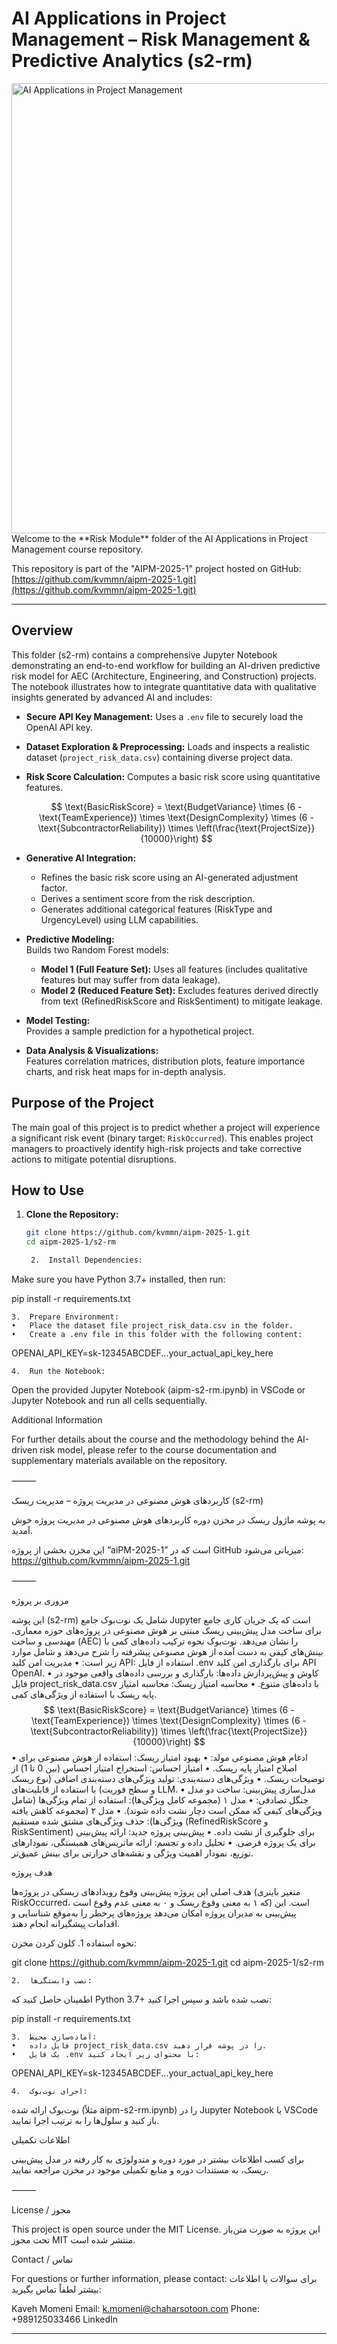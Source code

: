 # AI Applications in Project Management – Risk Management & Predictive Analytics (s2-rm)
<img src="aipm-s2-rm.png" alt="AI Applications in Project Management" width="720"/>
Welcome to the **Risk Module** folder of the AI Applications in Project Management course repository.

This repository is part of the "AIPM-2025-1" project hosted on GitHub:
[https://github.com/kvmmn/aipm-2025-1.git](https://github.com/kvmmn/aipm-2025-1.git)

---

## Overview

This folder (s2-rm) contains a comprehensive Jupyter Notebook demonstrating an end-to-end workflow for building an AI-driven predictive risk model for AEC (Architecture, Engineering, and Construction) projects. The notebook illustrates how to integrate quantitative data with qualitative insights generated by advanced AI and includes:

- **Secure API Key Management:** Uses a `.env` file to securely load the OpenAI API key.
- **Dataset Exploration & Preprocessing:** Loads and inspects a realistic dataset (`project_risk_data.csv`) containing diverse project data.
- **Risk Score Calculation:** Computes a basic risk score using quantitative features.

  $$
  \text{BasicRiskScore} = \text{BudgetVariance} \times (6 - \text{TeamExperience}) \times \text{DesignComplexity} \times (6 - \text{SubcontractorReliability}) \times \left(\frac{\text{ProjectSize}}{10000}\right)
  $$

- **Generative AI Integration:**  
  - Refines the basic risk score using an AI-generated adjustment factor.  
  - Derives a sentiment score from the risk description.  
  - Generates additional categorical features (RiskType and UrgencyLevel) using LLM capabilities.
- **Predictive Modeling:**  
  Builds two Random Forest models:
  - **Model 1 (Full Feature Set):** Uses all features (includes qualitative features but may suffer from data leakage).  
  - **Model 2 (Reduced Feature Set):** Excludes features derived directly from text (RefinedRiskScore and RiskSentiment) to mitigate leakage.
- **Model Testing:**  
  Provides a sample prediction for a hypothetical project.
- **Data Analysis & Visualizations:**  
  Features correlation matrices, distribution plots, feature importance charts, and risk heat maps for in-depth analysis.

## Purpose of the Project

The main goal of this project is to predict whether a project will experience a significant risk event (binary target: `RiskOccurred`). This enables project managers to proactively identify high-risk projects and take corrective actions to mitigate potential disruptions.

## How to Use

1. **Clone the Repository:**

   ```bash
   git clone https://github.com/kvmmn/aipm-2025-1.git
   cd aipm-2025-1/s2-rm

	2.	Install Dependencies:
Make sure you have Python 3.7+ installed, then run:

pip install -r requirements.txt


	3.	Prepare Environment:
	•	Place the dataset file project_risk_data.csv in the folder.
	•	Create a .env file in this folder with the following content:

OPENAI_API_KEY=sk-12345ABCDEF...your_actual_api_key_here


	4.	Run the Notebook:
Open the provided Jupyter Notebook (aipm-s2-rm.ipynb) in VSCode or Jupyter Notebook and run all cells sequentially.

Additional Information

For further details about the course and the methodology behind the AI-driven risk model, please refer to the course documentation and supplementary materials available on the repository.

⸻

کاربردهای هوش مصنوعی در مدیریت پروژه – مدیریت ریسک (s2-rm)

به پوشه ماژول ریسک در مخزن دوره کاربردهای هوش مصنوعی در مدیریت پروژه خوش آمدید.

این مخزن بخشی از پروژه “aiPM-2025-1” است که در GitHub میزبانی می‌شود:
https://github.com/kvmmn/aipm-2025-1.git

⸻

مروری بر پروژه

این پوشه (s2-rm) شامل یک نوت‌بوک جامع Jupyter است که یک جریان کاری جامع برای ساخت مدل پیش‌بینی ریسک مبتنی بر هوش مصنوعی در پروژه‌های حوزه معماری، مهندسی و ساخت (AEC) را نشان می‌دهد. نوت‌بوک نحوه ترکیب داده‌های کمی با بینش‌های کیفی به دست آمده از هوش مصنوعی پیشرفته را شرح می‌دهد و شامل موارد زیر است:
	•	مدیریت امن کلید API:
استفاده از فایل .env برای بارگذاری امن کلید API OpenAI.
	•	کاوش و پیش‌پردازش داده‌ها:
بارگذاری و بررسی داده‌های واقعی موجود در فایل project_risk_data.csv با داده‌های متنوع.
	•	محاسبه امتیاز ریسک:
محاسبه امتیاز پایه ریسک با استفاده از ویژگی‌های کمی.
$$
\text{BasicRiskScore} = \text{BudgetVariance} \times (6 - \text{TeamExperience}) \times \text{DesignComplexity} \times (6 - \text{SubcontractorReliability}) \times \left(\frac{\text{ProjectSize}}{10000}\right)
$$
	•	ادغام هوش مصنوعی مولد:
	•	بهبود امتیاز ریسک: استفاده از هوش مصنوعی برای اصلاح امتیاز پایه ریسک.
	•	امتیاز احساس: استخراج امتیاز احساس (بین 0 تا 1) از توضیحات ریسک.
	•	ویژگی‌های دسته‌بندی: تولید ویژگی‌های دسته‌بندی اضافی (نوع ریسک و سطح فوریت) با استفاده از قابلیت‌های LLM.
	•	مدل‌سازی پیش‌بینی:
ساخت دو مدل جنگل تصادفی:
	•	مدل ۱ (مجموعه کامل ویژگی‌ها): استفاده از تمام ویژگی‌ها (شامل ویژگی‌های کیفی که ممکن است دچار نشت داده شوند).
	•	مدل ۲ (مجموعه کاهش یافته ویژگی‌ها): حذف ویژگی‌های مشتق شده مستقیم (RefinedRiskScore و RiskSentiment) برای جلوگیری از نشت داده.
	•	پیش‌بینی پروژه جدید:
ارائه پیش‌بینی برای یک پروژه فرضی.
	•	تحلیل داده و تجسم:
ارائه ماتریس‌های همبستگی، نمودارهای توزیع، نمودار اهمیت ویژگی و نقشه‌های حرارتی برای بینش عمیق‌تر.

هدف پروژه

هدف اصلی این پروژه پیش‌بینی وقوع رویدادهای ریسکی در پروژه‌ها (متغیر باینری RiskOccurred، که ۱ به معنی وقوع ریسک و ۰ به معنی عدم وقوع است) است. این پیش‌بینی به مدیران پروژه امکان می‌دهد پروژه‌های پرخطر را به‌موقع شناسایی و اقدامات پیشگیرانه انجام دهند.

نحوه استفاده
	1.	کلون کردن مخزن:

git clone https://github.com/kvmmn/aipm-2025-1.git
cd aipm-2025-1/s2-rm


	2.	نصب وابستگی‌ها:
اطمینان حاصل کنید که Python 3.7+ نصب شده باشد و سپس اجرا کنید:

pip install -r requirements.txt


	3.	آماده‌سازی محیط:
	•	فایل داده project_risk_data.csv را در پوشه قرار دهید.
	•	یک فایل .env با محتوای زیر ایجاد کنید:

OPENAI_API_KEY=sk-12345ABCDEF...your_actual_api_key_here


	4.	اجرای نوت‌بوک:
نوت‌بوک ارائه شده (مثلاً aipm-s2-rm.ipynb) را در Jupyter Notebook یا VSCode باز کنید و سلول‌ها را به ترتیب اجرا نمایید.

اطلاعات تکمیلی

برای کسب اطلاعات بیشتر در مورد دوره و متدولوژی به کار رفته در مدل پیش‌بینی ریسک، به مستندات دوره و منابع تکمیلی موجود در مخزن مراجعه نمایید.

⸻

License / مجوز

This project is open source under the MIT License.
این پروژه به صورت متن‌باز تحت مجوز MIT منتشر شده است.

Contact / تماس

For questions or further information, please contact:
برای سوالات یا اطلاعات بیشتر لطفاً تماس بگیرید:

Kaveh Momeni
Email: k.momeni@chaharsotoon.com
Phone: +989125033466
LinkedIn

---
